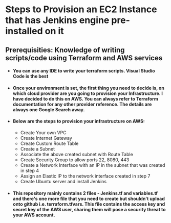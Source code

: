 # Steps to Provision an EC2 Instance that has Jenkins engine pre-installed on it
## Prerequisities: Knowledge of writing scripts/code using Terraform and AWS services

- #### You can use any IDE to write your terraform scripts. Visual Studio Code is the best

- #### Once your environment is set, the first thing you need to decide is, on which cloud provider are you going to provision your Infrastructure. I have decided to do this on AWS. You can always refer to Terraform documentation for any other provider reference. The details are always one Google Search away.

- #### Below are the steps to provision your infrastructure on AWS:

   - Create Your own VPC
   - Create Internet Gateway
   - Create Custom Route Table
   - Create a Subnet
   - Associate the above created subnet with Route Table
   - Create Security Group to allow ports 22, 8080, 443
   - Create a Network Interface with an IP in the subnet that was created in step 4
   - Assign an Elastic IP to the network interface created in step 7
   - Create Ubuntu server and install Jenkins 
   
- #### This repository mainly contains 2 files - Jenkins.tf and variables.tf and there's one more file that you need to create but shouldn't upload onto github i.e. terraform.tfvars. This file contains the access key and secret key of the AWS user, sharing them will pose a security threat to your AWS account.
   
   


